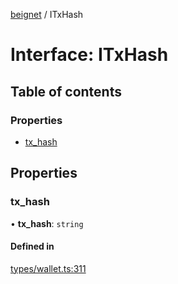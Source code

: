 [beignet](../README.md) / ITxHash

# Interface: ITxHash

## Table of contents

### Properties

- [tx\_hash](ITxHash.md#tx_hash)

## Properties

### tx\_hash

• **tx\_hash**: `string`

#### Defined in

[types/wallet.ts:311](https://github.com/synonymdev/beignet/blob/88520f5/src/types/wallet.ts#L311)
